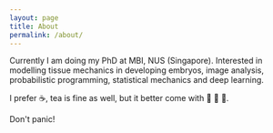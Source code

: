 ```yaml
---
layout: page
title: About
permalink: /about/
---
```


<p class="message">
  Currently I am doing my PhD at MBI, NUS (Singapore). Interested in modelling tissue mechanics in developing embryos, image analysis, probabilistic programming, statistical mechanics and deep learning.
  
  I prefer :coffee:, tea is fine as well, but it better come with :cookie: :cookie: :cookie:. 
</p>

Don't panic!
